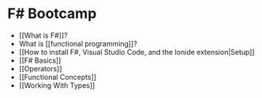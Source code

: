 F# Bootcamp
===

* [[What is F#]]?
* What is [[functional programming]]?
* [[How to install F#, Visual Studio Code, and the Ionide extension|Setup]]
* [[F# Basics]]
* [[Operators]]
* [[Functional Concepts]]
* [[Working With Types]]
